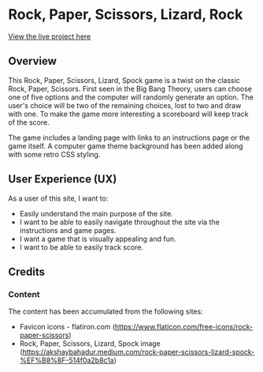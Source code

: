 # Rock, Paper, Scissors, Lizard, Rock

[View the live project here](https://hen0678.github.io/Rock-Paper-Scissors-Lizard-Spock/index.html)

## Overview
This Rock, Paper, Scissors, Lizard, Spock game is a twist on the classic Rock, Paper, Scissors. First seen in the Big Bang Theory, users can choose one of five options and the computer will randomly generate an option. The user's choice will be two of the remaining choices, lost to two and draw with one. To make the game more interesting a scoreboard will keep track of the score. 

The game includes a landing page with links to an instructions page or the game itself. A computer game theme background has been added along with some retro CSS styling. 

## User Experience (UX)  
As a user of this site, I want to: 
* Easily understand the main purpose of the site.
* I want to be able to easily navigate throughout the site via the instructions and game pages.
* I want a game that is visually appealing and fun.
* I want to be able to easily track score. 

## Credits
### Content
The content has been accumulated from the following sites:
* Favicon icons - flatiron.com (https://www.flaticon.com/free-icons/rock-paper-scissors)
* Rock, Paper, Scissors, Lizard, Spock image (https://akshaybahadur.medium.com/rock-paper-scissors-lizard-spock-%EF%B8%8F-514f0a2b8c1a)








 

